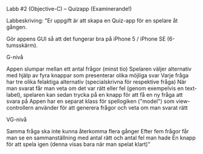 Labb #2 (Objective-C) – Quizapp (Examinerande!)

Labbeskriving: 
"Er uppgift är att skapa en Quiz-app för en spelare åt gången.

Gör appens GUI så att det fungerar bra på iPhone 5 / iPhone SE (6-tumsskärm).

G-nivå

Appen slumpar mellan ett antal frågor (minst tio)
Spelaren väljer alternativ med hjälp av fyra knappar som presenterar olika möjliga svar
Varje fråga har tre olika felaktiga alternativ (specialskrivna för respektive fråga)
När man svarat får man veta om det var rätt eller fel (genom exempelvis en text-label), spelaren kan sedan trycka på en knapp för att få en ny fråga att svara på
Appen har en separat klass för spellogiken ("model") som view-controllern använder för att generera frågor och veta om man svarat rätt


VG-nivå

Samma fråga ska inte kunna återkomma flera gånger
Efter fem frågor får man se en sammanställning med antal rätt och antal fel man hade
En knapp för att spela igen (denna visas bara när man spelat klart)"
